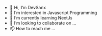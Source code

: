 - 👋 Hi, I’m DevSanx
- 👀 I’m interested in Javascript Programming
- 🌱 I’m currently learning NextJs
- 💞️ I’m looking to collaborate on ...
- 📫 How to reach me ...

<!---
snxdev/snxdev is a ✨ special ✨ repository because its `README.md` (this file) appears on your GitHub profile.
You can click the Preview link to take a look at your changes.
--->
